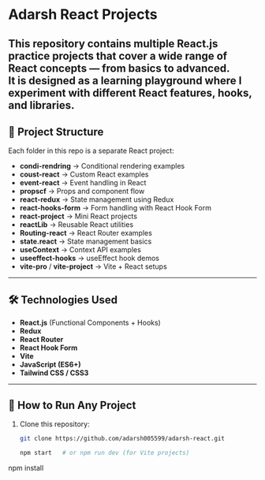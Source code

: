 # Adarsh React Projects 

This repository contains multiple **React.js practice projects** that cover a wide range of React concepts — from basics to advanced.  
It is designed as a learning playground where I experiment with different React features, hooks, and libraries.
---
## 📂 Project Structure
Each folder in this repo is a separate React project:

- **condi-rendring** → Conditional rendering examples  
- **coust-react** → Custom React examples  
- **event-react** → Event handling in React  
- **propscf** → Props and component flow  
- **react-redux** → State management using Redux  
- **react-hooks-form** → Form handling with React Hook Form  
- **react-project** → Mini React projects  
- **reactLib** → Reusable React utilities  
- **Routing-react** → React Router examples  
- **state.react** → State management basics  
- **useContext** → Context API examples  
- **useeffect-hooks** → useEffect hook demos  
- **vite-pro** / **vite-project** → Vite + React setups  
---
## 🛠️ Technologies Used
- **React.js** (Functional Components + Hooks)
- **Redux**
- **React Router**
- **React Hook Form**
- **Vite**
- **JavaScript (ES6+)**
- **Tailwind CSS / CSS3**

---
## 🚀 How to Run Any Project
1. Clone this repository:
   ```bash
   git clone https://github.com/adarsh005599/adarsh-react.git

   npm start   # or npm run dev (for Vite projects)
npm install

